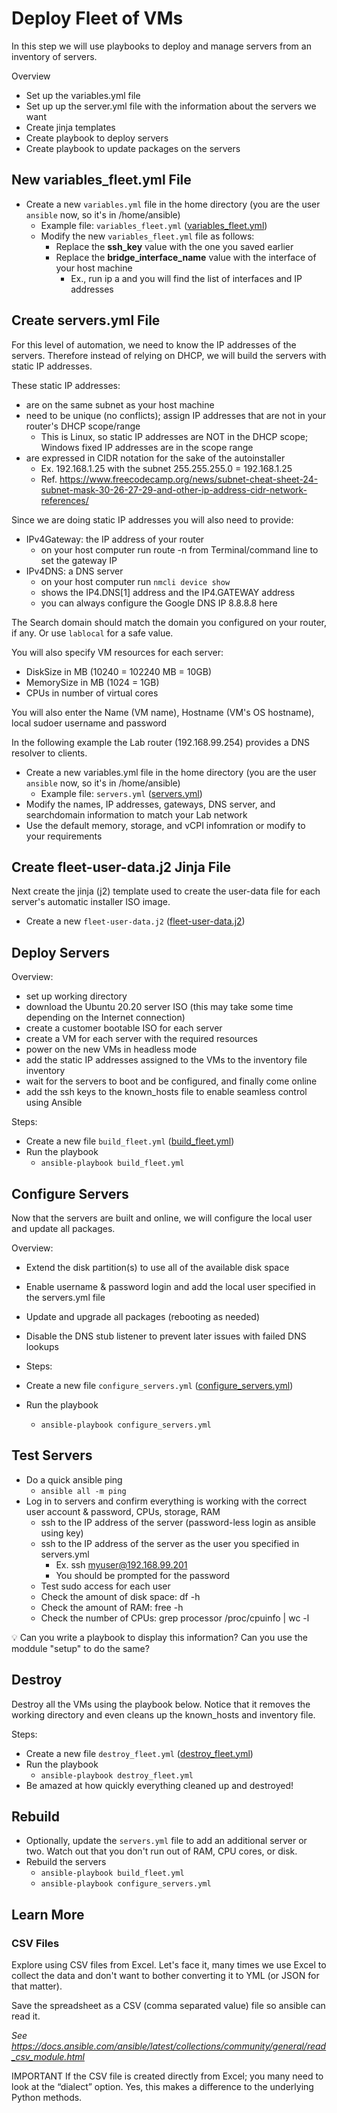 # Deploy Fleet of VMs
In this step we will use playbooks to deploy and manage servers from an inventory of servers.

Overview
- Set up the variables.yml file
- Set up up the server.yml file with the information about the servers we want
- Create jinja templates
- Create playbook to deploy servers
- Create playbook to update packages on the servers

## New variables_fleet.yml File
- Create a new `variables.yml` file in the home directory (you are the user `ansible` now, so it's in /home/ansible)
  - Example file: `variables_fleet.yml` ([variables_fleet.yml](variables_fleet.yml))
  - Modify  the new `variables_fleet.yml` file as follows:
    - Replace the **ssh_key** value with the one you saved earlier
    - Replace the **bridge_interface_name** value with the interface of your host machine
      - Ex., run ip a and you will find the list of interfaces and IP addresses

## Create servers.yml File
For this level of automation, we need to know the IP addresses of the servers. Therefore instead of relying on DHCP, we will build the servers with static IP addresses.

These static IP addresses:
- are on the same subnet as your host machine
- need to be unique (no conflicts); assign IP addresses that are not in your router's DHCP scope/range
  - This is Linux, so static IP addresses are NOT in the DHCP scope; Windows fixed IP addresses are in the scope range
- are expressed in CIDR notation for the sake of the autoinstaller
  - Ex. 192.168.1.25 with the subnet 255.255.255.0 = 192.168.1.25
  - Ref. https://www.freecodecamp.org/news/subnet-cheat-sheet-24-subnet-mask-30-26-27-29-and-other-ip-address-cidr-network-references/

Since we are doing static IP addresses you will also need to provide:
- IPv4Gateway: the IP address of your router
  - on your host computer run route -n from Terminal/command line to set the gateway IP
- IPv4DNS: a DNS server
  - on your host computer run `nmcli device show`
  - shows the IP4.DNS[1] address and the IP4.GATEWAY address
  - you can always configure the Google DNS IP 8.8.8.8 here

The Search domain should match the domain you configured on your router, if any. Or use `lablocal` for a safe value.

You will also specify VM resources for each server:
- DiskSize in MB (10240 = 102240 MB = 10GB)
- MemorySize in MB (1024 = 1GB)
- CPUs in number of virtual cores

You will also enter the Name (VM name), Hostname (VM's OS hostname), local sudoer username and password

In the following example the Lab router (192.168.99.254) provides a DNS resolver to clients.
- Create a new variables.yml file in the home directory (you are the user `ansible` now, so it's in /home/ansible)
  - Example file: `servers.yml` ([servers.yml](servers.yml]))
- Modify the names, IP addresses, gateways, DNS server, and searchdomain information to match your Lab network
- Use the default memory, storage, and vCPI infomration or modify to your requirements

## Create fleet-user-data.j2 Jinja File
Next create the jinja (j2) template used to create the user-data file for each server's automatic installer ISO image.
- Create a new `fleet-user-data.j2` ([fleet-user-data.j2](fleet-user-data.j2))

## Deploy Servers
Overview:
- set up working directory
- download the Ubuntu 20.20 server ISO (this may take some time depending on the Internet connection)
- create a customer bootable ISO for each server
- create a VM for each server with the required resources
- power on the new VMs in headless mode
- add the static IP addresses assigned to the VMs to the inventory file inventory
- wait for the servers to boot and be configured, and finally come online
- add the ssh keys to the known_hosts file to enable seamless control using Ansible

Steps:
- Create a new file `build_fleet.yml` ([build_fleet.yml](build_fleet.yml))
- Run the playbook
  - `ansible-playbook build_fleet.yml`
 
## Configure Servers
Now that the servers are built and online, we will configure the local user and update all packages.

Overview:
- Extend the disk partition(s) to use all of the available disk space
- Enable username & password login and add the local user specified in the servers.yml file
- Update and upgrade all packages (rebooting as needed)
- Disable the DNS stub listener to prevent later issues with failed DNS lookups

- Steps:
- Create a new file `configure_servers.yml` ([configure_servers.yml](configure_servers.yml))
- Run the playbook
  - `ansible-playbook configure_servers.yml`
## Test Servers
- Do a quick ansible ping
  - `ansible all -m ping`
- Log in to servers and confirm everything is working with the correct user account & password, CPUs, storage, RAM
  - ssh to the IP address of the server (password-less login as ansible using key)
  - ssh to the IP address of the server as the user you specified in servers.yml
    - Ex. ssh myuser@192.168.99.201
    - You should be prompted for the password
  - Test sudo access for each user
  - Check the amount of disk space: df -h
  - Check the amount of RAM: free -h
  - Check the number of CPUs: grep processor /proc/cpuinfo | wc -l

💡 Can you write a playbook to display this information? Can you use the moddule "setup" to do the same?

## Destroy
Destroy all the VMs using the playbook below. Notice that it removes the working directory and even cleans up the known_hosts and inventory file.

Steps:
- Create a new file `destroy_fleet.yml` ([destroy_fleet.yml](destroy_fleet.yml))
- Run the playbook
  - `ansible-playbook destroy_fleet.yml`
- Be amazed at how quickly everything cleaned up and destroyed!

## Rebuild
- Optionally, update the `servers.yml` file to add an additional server or two. Watch out that you don't run out of RAM, CPU cores, or disk.
- Rebuild the servers
  - `ansible-playbook build_fleet.yml`
  - `ansible-playbook configure_servers.yml`
 
## Learn More
### CSV Files
Explore using CSV files from Excel. Let's face it, many times we use Excel to collect the data and don't want to bother converting it to YML (or JSON for that matter).

Save the spreadsheet as a CSV (comma separated value) file so ansible can read it.

*See https://docs.ansible.com/ansible/latest/collections/community/general/read_csv_module.html*

IMPORTANT If the CSV file is created directly from Excel; you many need to look at the “dialect” option. Yes, this makes a difference to the underlying Python methods.

